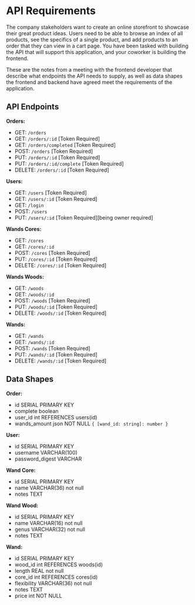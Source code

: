 # API Requirements

The company stakeholders want to create an online storefront to showcase their great product ideas. Users need to be able to browse an index of all products, see the specifics of a single product, and add products to an order that they can view in a cart page. You have been tasked with building the API that will support this application, and your coworker is building the frontend.

These are the notes from a meeting with the frontend developer that describe what endpoints the API needs to supply, as well as data shapes the frontend and backend have agreed meet the requirements of the application.

## API Endpoints

**Orders:**

- GET: `/orders`
- GET: `/orders/:id` [Token Required]
- GET: `/orders/completed` [Token Required]
- POST: `/orders` [Token Required]
- PUT: `/orders/:id` [Token Required]
- PUT: `/orders/:id/complete` [Token Required]
- DELETE: `/orders/:id` [Token Required]

**Users:**

- GET: `/users` [Token Required]
- GET: `/users/:id` [Token Required]
- GET: `/login`
- POST: `/users`
- PUT: `/users/:id` [Token Required][being owner required]

**Wands Cores:**

- GET: `/cores`
- GET: `/cores/:id`
- POST: `/cores` [Token Required]
- PUT: `/cores/:id` [Token Required]
- DELETE: `/cores/:id` [Token Required]

**Wands Woods:**

- GET: `/woods`
- GET: `/woods/:id`
- POST: `/woods` [Token Required]
- PUT: `/woods/:id` [Token Required]
- DELETE: `/woods/:id` [Token Required]

**Wands:**

- GET: `/wands`
- GET: `/wands/:id`
- POST: `/wands` [Token Required]
- PUT: `/wands/:id` [Token Required]
- DELETE: `/wands/:id` [Token Required]

## Data Shapes

**Order:**

- id SERIAL PRIMARY KEY
- complete boolean
- user_id int REFERENCES users(id)
- wands_amount json NOT NULL `{ [wand_id: string]: number }`

**User:**

- id SERIAL PRIMARY KEY
- username VARCHAR(100)
- password_digest VARCHAR

**Wand Core:**

- id SERIAL PRIMARY KEY
- name VARCHAR(36) not null
- notes TEXT

**Wand Wood:**

- id SERIAL PRIMARY KEY
- name VARCHAR(16) not null
- genus VARCHAR(32) not null
- notes TEXT

**Wand:**

- id SERIAL PRIMARY KEY
- wood_id int REFERENCES woods(id)
- length REAL not null
- core_id int REFERENCES cores(id)
- flexibility VARCHAR(36) not null
- notes TEXT
- price int NOT NULL
